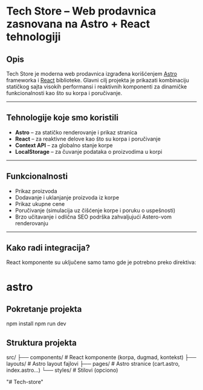 # Tech Store – Web prodavnica zasnovana na Astro + React tehnologiji

## Opis
Tech Store je moderna web prodavnica izgrađena korišćenjem [Astro](https://astro.build) frameworka i [React](https://reactjs.org) biblioteke. Glavni cilj projekta je prikazati kombinaciju statičkog sajta visokih performansi i reaktivnih komponenti za dinamičke funkcionalnosti kao što su korpa i poručivanje.

---

## Tehnologije koje smo koristili

- **Astro** – za statičko renderovanje i prikaz stranica
- **React** – za reaktivne delove kao što su korpa i poručivanje
- **Context API** – za globalno stanje korpe
- **LocalStorage** – za čuvanje podataka o proizvodima u korpi

---

## Funkcionalnosti

- Prikaz proizvoda
- Dodavanje i uklanjanje proizvoda iz korpe
- Prikaz ukupne cene
- Poručivanje (simulacija uz čišćenje korpe i poruku o uspešnosti)
- Brzo učitavanje i odlična SEO podrška zahvaljujući Astero-vom renderovanju

---

## Kako radi integracija?

React komponente su uključene samo tamo gde je potrebno preko direktiva:

# astro
<CartApp client:load />

## Pokretanje projekta
npm install
npm run dev

## Struktura projekta
src/
├── components/        # React komponente (korpa, dugmad, kontekst)
├── layouts/           # Astro layout fajlovi
├── pages/             # Astro stranice (cart.astro, index.astro...)
└── styles/            # Stilovi (opciono)

"# Tech-store" 
